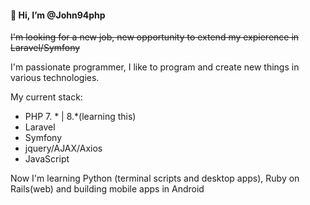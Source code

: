 <h4> 👋 Hi, I’m @John94php</h4>
<p> <s>I'm looking for a new job, new opportunity to extend my expierence in Laravel/Symfony</s></p>
<p>I'm passionate programmer, I like to program and create new things in various technologies.</p>
My current stack:
<ul>
  <li>PHP 7. * | 8.*(learning this)</li>
  <li>Laravel</li>
  <li>Symfony</li>
  <li>jquery/AJAX/Axios</li>
  <li>JavaScript</li>
  </ul>

Now I'm learning Python (terminal scripts and desktop apps), Ruby on Rails(web) and building mobile apps in Android

<!---
John94php/John94php is a ✨ special ✨ repository because its `README.md` (this file) appears on your GitHub profile.
You can click the Preview link to take a look at your changes.
--->
